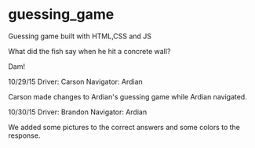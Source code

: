 # guessing_game
Guessing game built with HTML,CSS and JS

What did the fish say when he hit a concrete wall?

Dam!

10/29/15
Driver: Carson
Navigator: Ardian

Carson made changes to Ardian's guessing game while Ardian navigated.


10/30/15
Driver: Brandon
Navigator: Ardian

We added some pictures to the correct answers and some colors to the response.
